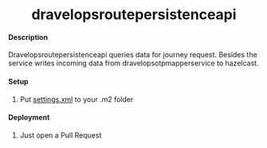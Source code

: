 <h1 align="center">dravelopsroutepersistenceapi</h1>

#### Description
Dravelopsroutepersistenceapi queries data for journey request.
Besides the service writes incoming data from dravelopsotpmapperservice to hazelcast.

#### Setup
1. Put [settings.xml](https://github.com/blackforestsolutions/dravelopsdocumentation/tree/master/InstallationFiles) to your .m2 folder

#### Deployment
1. Just open a Pull Request